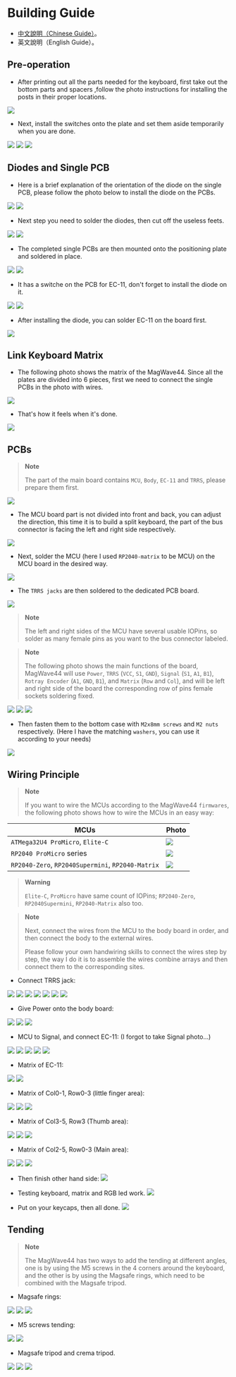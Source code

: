 # Building Guide

- [中文說明（Chinese Guide）](guide.md)。
- 英文說明（English Guide）。

## Pre-operation

- After printing out all the parts needed for the keyboard, first take out the bottom parts and spacers ,follow the photo instructions for installing the posts in their proper locations.

![](pics/g03.jpg)

- Next, install the switches onto the plate and set them aside temporarily when you are done.

![](pics/g04.jpg)
![](pics/g05.jpg)
![](pics/g06.jpg)

## Diodes and Single PCB

- Here is a brief explanation of the orientation of the diode on the single PCB, please follow the photo below to install the diode on the PCBs.

![](pics/g08.png)
![](pics/g09.jpg)

- Next step you need to solder the diodes, then cut off the useless feets.

![](pics/g10.jpg)
![](pics/g11.jpg)

- The completed single PCBs are then mounted onto the positioning plate and soldered in place.

![](pics/g12.jpg)
![](pics/g13.jpg)

- It has a switche on the PCB for EC-11, don't forget to install the diode on it.

![](pics/g21.jpg)
![](pics/g22.jpg)

- After installing the diode, you can solder EC-11 on the board first.

![](pics/g23.jpg)

## Link Keyboard Matrix

- The following photo shows the matrix of the MagWave44. Since all the plates are divided into 6 pieces, first we need to connect the single PCBs in the photo with wires.

![](pics/g16.png)

- That's how it feels when it's done.

![](pics/g14.jpg)

## PCBs

> **Note**
>
> The part of the main board contains `MCU`, `Body`, `EC-11` and `TRRS`, please prepare them first.

![](pics/g17.jpg)

- The MCU board part is not divided into front and back, you can adjust the direction, this time it is to build a split keyboard, the part of the bus connector is facing the left and right side respectively.

![](pics/g24.jpg)

- Next, solder the MCU (here I used `RP2040-matrix` to be MCU) on the MCU board in the desired way.

![](pics/g25.jpg)

- The `TRRS jacks` are then soldered to the dedicated PCB board.

![](pics/g26.jpg)

> **Note**
>
> The left and right sides of the MCU have several usable IOPins, so solder as many female pins as you want to the bus connector labeled.

> **Note**
>
> The following photo shows the main functions of the board, MagWave44 will use `Power`, `TRRS` (`VCC`, `S1`, `GND`), `Signal` (`S1`, `A1`, `B1`), `Rotray Encoder` (`A1`, `GND`, `B1`), and `Matrix` (`Row` and `Col`), and will be left and right side of the board the corresponding row of pins female sockets soldering fixed.

![](pics/g20.png)
![](pics/g27.jpg)
![](pics/g28.jpg)

- Then fasten them to the bottom case with `M2x8mm screws` and `M2 nuts` respectively. (Here I have the matching `washers`, you can use it according to your needs)

![](pics/g29.jpg)

## Wiring Principle

> **Note**
>
> If you want to wire the MCUs according to the MagWave44 `firmwares`, the following photo shows how to wire the MCUs in an easy way:

|MCUs|Photo|
|---|---|
|`ATMega32U4 ProMicro`, `Elite-C`|![](pics/elitec.png)|
|`RP2040 ProMicro` series|![](pics/RP2040ProMicro.jpg)|
|`RP2040-Zero`, `RP2040Supermini`, `RP2040-Matrix`|![](pics/RP2040SueprMini0.png)|

> **Warning**
>
> `Elite-C`, `ProMicro` have same count of IOPins; `RP2040-Zero`, `RP2040Supermini`, `RP2040-Matrix` also too.

> **Note**
>
> Next, connect the wires from the MCU to the body board in order, and then connect the body to the external wires.
> 
> Please follow your own handwiring skills to connect the wires step by step, the way I do it is to assemble the wires combine arrays and then connect them to the corresponding sites.

- Connect TRRS jack:

![](pics/g31.jpg)
![](pics/g32.jpg)
![](pics/g33.jpg)
![](pics/g33.jpg)
![](pics/g35.jpg)
![](pics/g34.jpg)
![](pics/g30.jpg)

- Give Power onto the body board:

![](pics/g36.jpg)
![](pics/g37.jpg)
![](pics/g38.jpg)

- MCU to Signal, and connect EC-11: (I forgot to take Signal photo...)

![](pics/g39.jpg)
![](pics/g40.jpg)
![](pics/g41.jpg)
![](pics/g42.jpg)
![](pics/g43.jpg)

- Matrix of EC-11:

![](pics/c3.png)
![](pics/g44.jpg)

- Matrix of Col0-1, Row0-3 (little finger area):

![](pics/c1.png)
![](pics/g45.jpg)
![](pics/g46.jpg)

- Matrix of Col3-5, Row3 (Thumb area):

![](pics/c4.png)
![](pics/g47.jpg)
![](pics/g48.jpg)

- Matrix of Col2-5, Row0-3 (Main area):

![](pics/c2.png)
![](pics/g49.jpg)
![](pics/g50.jpg)

- Then finish other hand side:
![](pics/g51.jpg)

- Testing keyboard, matrix and RGB led work.
![](pics/g52.jpg)

- Put on your keycaps, then all done.
![](pics/g53.jpg)

## Tending

> **Note**
>
> The MagWave44 has two ways to add the tending at different angles, one is by using the M5 screws in the 4 corners around the keyboard, and the other is by using the Magsafe rings, which need to be combined with the Magsafe tripod.

- Magsafe rings:

![](pics/o01.jpg)
![](pics/o02.jpg)
![](pics/o03.jpg)

- M5 screws tending:

![](pics/o04.jpg)
![](pics/o05.jpg)

- Magsafe tripod and crema tripod.

![](pics/o06.jpg)
![](pics/o07.jpg)
![](pics/o08.jpg)
